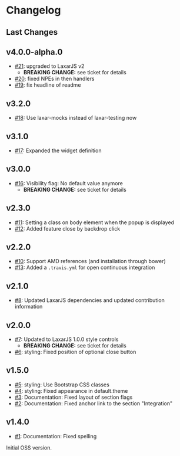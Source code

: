 # Changelog

## Last Changes


## v4.0.0-alpha.0

- [#21](https://github.com/LaxarJS/ax-popup-widget/issues/21): upgraded to LaxarJS v2
    + **BREAKING CHANGE:** see ticket for details
- [#20](https://github.com/LaxarJS/ax-popup-widget/issues/20): fixed NPEs in then handlers
- [#19](https://github.com/LaxarJS/ax-popup-widget/issues/19): fix headline of readme


## v3.2.0

- [#18](https://github.com/LaxarJS/ax-popup-widget/issues/18): Use laxar-mocks instead of laxar-testing now


## v3.1.0

- [#17](https://github.com/LaxarJS/ax-popup-widget/issues/17): Expanded the widget definition


## v3.0.0

- [#16](https://github.com/LaxarJS/ax-popup-widget/issues/16): Visibility flag: No default value anymore
    + **BREAKING CHANGE:** see ticket for details


## v2.3.0

- [#11](https://github.com/LaxarJS/ax-popup-widget/issues/11): Setting a class on body element when the popup is displayed
- [#12](https://github.com/LaxarJS/ax-popup-widget/issues/12): Added feature close by backdrop click


## v2.2.0

- [#10](https://github.com/LaxarJS/ax-popup-widget/pull/10): Support AMD references (and installation through bower)
- [#13](https://github.com/LaxarJS/ax-popup-widget/pull/13): Added a `.travis.yml` for open continuous integration


## v2.1.0

- [#8](https://github.com/LaxarJS/ax-popup-widget/issues/8): Updated LaxarJS dependencies and updated contribution information


## v2.0.0

- [#7](https://github.com/LaxarJS/ax-popup-widget/issues/7): Updated to LaxarJS 1.0.0 style controls
    + **BREAKING CHANGE:** see ticket for details
- [#6](https://github.com/LaxarJS/ax-popup-widget/issues/6): styling: Fixed position of optional close button


## v1.5.0

- [#5](https://github.com/LaxarJS/ax-popup-widget/issues/5): styling: Use Bootstrap CSS classes
- [#4](https://github.com/LaxarJS/ax-popup-widget/issues/4): styling: Fixed appearance in default.theme
- [#3](https://github.com/LaxarJS/ax-popup-widget/issues/3): Documentation: Fixed layout of section flags
- [#2](https://github.com/LaxarJS/ax-popup-widget/issues/2): Documentation: Fixed anchor link to the section "Integration"


## v1.4.0

- [#1](https://github.com/LaxarJS/ax-popup-widget/issues/1): Documentation: Fixed spelling

Initial OSS version.
